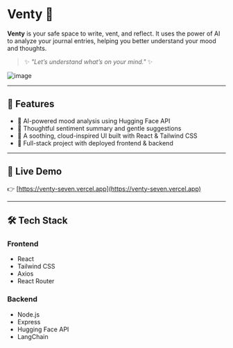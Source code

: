 # Venty 💙

**Venty** is your safe space to write, vent, and reflect. It uses the power of AI to analyze your journal entries, helping you better understand your mood and thoughts.

> ✨ _"Let’s understand what’s on your mind."_ ✨

![image](https://github.com/user-attachments/assets/a27af79d-f763-43aa-acb6-86c572474702)

---

## 🧠 Features

- 🤖 AI-powered mood analysis using Hugging Face API
- 💬 Thoughtful sentiment summary and gentle suggestions  
- 🎨 A soothing, cloud-inspired UI built with React & Tailwind CSS  
- 🚀 Full-stack project with deployed frontend & backend  

---

## 🔗 Live Demo

👉 [https://venty-seven.vercel.app](https://venty-seven.vercel.app)

---

## 🛠️ Tech Stack

### Frontend
- React  
- Tailwind CSS  
- Axios  
- React Router  

### Backend
- Node.js  
- Express  
- Hugging Face API
- LangChain  

